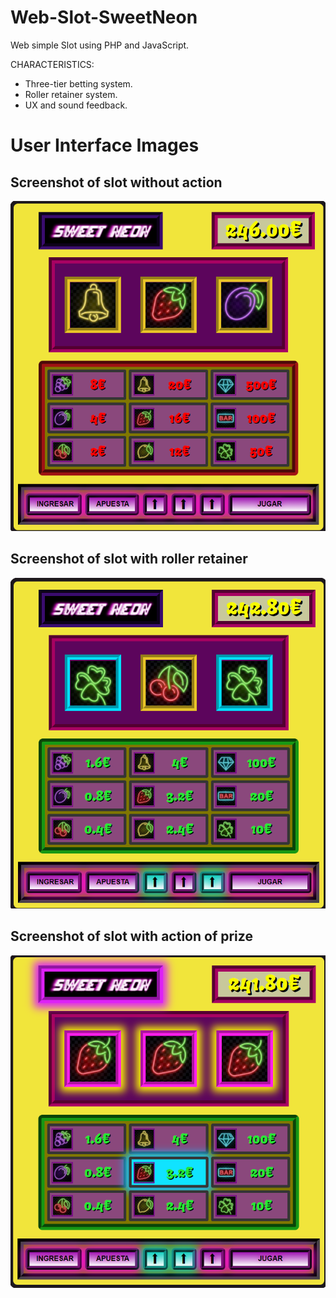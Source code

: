 # Web-Slot-SweetNeon
 Web simple Slot using PHP and JavaScript.

CHARACTERISTICS:

- Three-tier betting system.
- Roller retainer system.
- UX and sound feedback.


# User Interface Images

## Screenshot of slot without action

![Screenshot of slot without action.](https://github.com/EnriqueSanVic/Web-Slot-SweetNeon/blob/main/screenshots/slot1.PNG)

## Screenshot of slot with roller retainer

![Screenshot of slot with roller retainer.](https://github.com/EnriqueSanVic/Web-Slot-SweetNeon/blob/main/screenshots/slot2.PNG)

## Screenshot of slot with action of prize

![Screenshot of slot with action of prize.](https://github.com/EnriqueSanVic/Web-Slot-SweetNeon/blob/main/screenshots/slot3.PNG)
